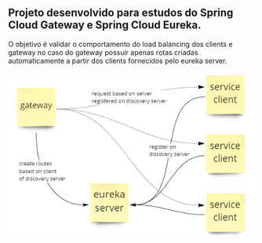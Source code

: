 ## Projeto desenvolvido para estudos do Spring Cloud Gateway e Spring Cloud Eureka.

O objetivo é validar o comportamento do load balancing dos clients e gateway no caso do gateway possuir apenas rotas criadas automaticamente a partir dos clients fornecidos pelo eureka server.

![img.png](img.png)
